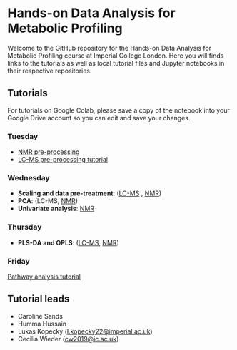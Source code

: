 # Hands-on Data Analysis for Metabolic Profiling

Welcome to the GitHub repository for the Hands-on Data Analysis for Metabolic Profiling course at Imperial College London. Here you will finds links to the tutorials as well as local tutorial files and Jupyter notebooks in their respective repositories.

## Tutorials
For tutorials on Google Colab, please save a copy of the notebook into your Google Drive account so you can edit and save your changes. 

### Tuesday
- [NMR pre-processing](https://drive.google.com/file/d/17-KrX_06AEz8UwDiX0W3WcAkga6A2-U0/view?usp=sharing)
- [LC-MS pre-processing tutorial](https://drive.google.com/file/d/1zBhcdVCqjwxUJQk1cNbKsFC0YCHtYtzO/view?usp=drive_link)

### Wednesday 
- **Scaling and data pre-treatment**: ([LC-MS](https://colab.research.google.com/drive/1cQWpjuHC7fm224kuKiP8Itbg7NxLTpPs) , [NMR](https://colab.research.google.com/drive/1w1kdQIahCKP-l3frLAXyHX6w63LcDIZr))
- **PCA**: (LC-MS, [NMR](https://colab.research.google.com/drive/1rDrHEZ3pEiv7FthsjfHEkrPhWc4RWbR3))
- **Univariate analysis**: [NMR](https://colab.research.google.com/drive/1qzQuBSbGTMDm4PC2Q2-dCV7nhCx9Lble)
  
### Thursday 
- **PLS-DA and OPLS**: ([LC-MS](https://colab.research.google.com/drive/1QwaLEiJyIhcTLAWYCwxjGwY3B7SvENIK?usp=sharing), [NMR](https://colab.research.google.com/drive/1ioNfhdnZ1p8o_MYQ_5exp5mjxWg62bZX))

### Friday 
[Pathway analysis tutorial](https://colab.research.google.com/drive/1zNKTOhMt5hc3_ldWLZrTaTfI6WqLdHlH?usp=sharing)


## Tutorial leads
- Caroline Sands
- Humma Hussain
- Lukas Kopecky ([l.kopecky22@imperial.ac.uk](mailto:l.kopecky22@imperial.ac.uk?subject=[GitHub]%20IPTC%20Data%20Analysis%20Course))
- Cecilia Wieder (cw2019@ic.ac.uk)
